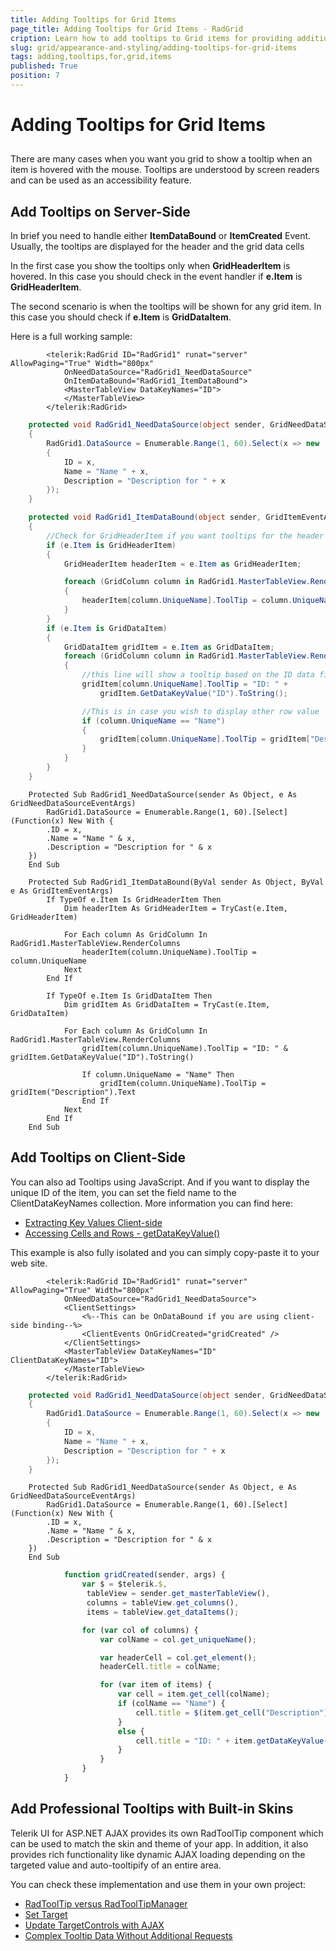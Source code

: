 ```yaml
---
title: Adding Tooltips for Grid Items
page_title: Adding Tooltips for Grid Items - RadGrid
cription: Learn how to add tooltips to Grid items for providing additional information to users interactively.
slug: grid/appearance-and-styling/adding-tooltips-for-grid-items
tags: adding,tooltips,for,grid,items
published: True
position: 7
---
```


# Adding Tooltips for Grid Items



## 

There are many cases when you want you grid to show a tooltip when an item is hovered with the mouse. Tooltips are understood by screen readers and can be used as an accessibility feature.

## Add Tooltips on Server-Side

In brief you need to handle either **ItemDataBound** or **ItemCreated** Event. Usually, the tooltips are displayed for the header and the grid data cells

In the first case you show the tooltips only when **GridHeaderItem** is hovered. In this case you should check in the event handler if **e.Item** is **GridHeaderItem**.

The second scenario is when the tooltips will be shown for any grid item. In this case you should check if **e.Item** is **GridDataItem**.

Here is a full working sample:

````ASP.NET
        <telerik:RadGrid ID="RadGrid1" runat="server" AllowPaging="True" Width="800px"
            OnNeedDataSource="RadGrid1_NeedDataSource"
            OnItemDataBound="RadGrid1_ItemDataBound">
            <MasterTableView DataKeyNames="ID">
            </MasterTableView>
        </telerik:RadGrid>
````
````C#
    protected void RadGrid1_NeedDataSource(object sender, GridNeedDataSourceEventArgs e)
    {
        RadGrid1.DataSource = Enumerable.Range(1, 60).Select(x => new
        {
            ID = x,
            Name = "Name " + x,
            Description = "Description for " + x
        });
    }

    protected void RadGrid1_ItemDataBound(object sender, GridItemEventArgs e)
    {
        //Check for GridHeaderItem if you want tooltips for the header cells
        if (e.Item is GridHeaderItem)
        {
            GridHeaderItem headerItem = e.Item as GridHeaderItem;

            foreach (GridColumn column in RadGrid1.MasterTableView.RenderColumns)
            {
                headerItem[column.UniqueName].ToolTip = column.UniqueName;
            }
        }
        if (e.Item is GridDataItem)
        {
            GridDataItem gridItem = e.Item as GridDataItem;
            foreach (GridColumn column in RadGrid1.MasterTableView.RenderColumns)
            {
                //this line will show a tooltip based on the ID data field
                gridItem[column.UniqueName].ToolTip = "ID: " +
                    gridItem.GetDataKeyValue("ID").ToString();

                //This is in case you wish to display other row value
                if (column.UniqueName == "Name")
                {
                    gridItem[column.UniqueName].ToolTip = gridItem["Description"].Text;
                }
            }
        }
    }
````
````VB
    Protected Sub RadGrid1_NeedDataSource(sender As Object, e As GridNeedDataSourceEventArgs)
        RadGrid1.DataSource = Enumerable.Range(1, 60).[Select](Function(x) New With {
        .ID = x,
        .Name = "Name " & x,
        .Description = "Description for " & x
    })
    End Sub

    Protected Sub RadGrid1_ItemDataBound(ByVal sender As Object, ByVal e As GridItemEventArgs)
        If TypeOf e.Item Is GridHeaderItem Then
            Dim headerItem As GridHeaderItem = TryCast(e.Item, GridHeaderItem)

            For Each column As GridColumn In RadGrid1.MasterTableView.RenderColumns
                headerItem(column.UniqueName).ToolTip = column.UniqueName
            Next
        End If

        If TypeOf e.Item Is GridDataItem Then
            Dim gridItem As GridDataItem = TryCast(e.Item, GridDataItem)

            For Each column As GridColumn In RadGrid1.MasterTableView.RenderColumns
                gridItem(column.UniqueName).ToolTip = "ID: " & gridItem.GetDataKeyValue("ID").ToString()

                If column.UniqueName = "Name" Then
                    gridItem(column.UniqueName).ToolTip = gridItem("Description").Text
                End If
            Next
        End If
    End Sub
````

## Add Tooltips on Client-Side

You can also ad Tooltips using JavaScript. And if you want to display the unique ID of the item, you can set the field name to the ClientDataKeyNames collection. More information you can find here:  
* [Extracting Key Values Client-side](https://docs.telerik.com/devtools/aspnet-ajax/controls/grid/how-to/Selecting/extracting-key-values-client-side)
* [Accessing Cells and Rows - getDataKeyValue()](https://docs.telerik.com/devtools/aspnet-ajax/controls/grid/rows/accessing-cells-and-rows#getdatakeyvalue)

This example is also fully isolated and you can simply copy-paste it to your web site.

````ASP.NET
        <telerik:RadGrid ID="RadGrid1" runat="server" AllowPaging="True" Width="800px"
            OnNeedDataSource="RadGrid1_NeedDataSource">
            <ClientSettings>
                <%--This can be OnDataBound if you are using client-side binding--%>
                <ClientEvents OnGridCreated="gridCreated" />
            </ClientSettings>
            <MasterTableView DataKeyNames="ID" ClientDataKeyNames="ID">
            </MasterTableView>
        </telerik:RadGrid>
````
````C#
    protected void RadGrid1_NeedDataSource(object sender, GridNeedDataSourceEventArgs e)
    {
        RadGrid1.DataSource = Enumerable.Range(1, 60).Select(x => new
        {
            ID = x,
            Name = "Name " + x,
            Description = "Description for " + x
        });
    }
````
````VB
    Protected Sub RadGrid1_NeedDataSource(sender As Object, e As GridNeedDataSourceEventArgs)
        RadGrid1.DataSource = Enumerable.Range(1, 60).[Select](Function(x) New With {
        .ID = x,
        .Name = "Name " & x,
        .Description = "Description for " & x
    })
    End Sub
````
````JavaScript  
            function gridCreated(sender, args) {
                var $ = $telerik.$,
                 tableView = sender.get_masterTableView(),
                 columns = tableView.get_columns(),
                 items = tableView.get_dataItems();

                for (var col of columns) {
                    var colName = col.get_uniqueName();

                    var headerCell = col.get_element();
                    headerCell.title = colName;

                    for (var item of items) {
                        var cell = item.get_cell(colName);
                        if (colName == "Name") {
                            cell.title = $(item.get_cell("Description")).text().trim();
                        }
                        else {
                            cell.title = "ID: " + item.getDataKeyValue("ID");
                        }
                    }
                }
            }
````


## Add Professional Tooltips with Built-in Skins

Telerik UI for ASP.NET AJAX provides its own RadToolTip component which can be used to match the skin and theme of your app. In addition, it also provides rich functionality like dynamic AJAX loading depending on the targeted value and auto-tooltipify of an entire area. 

You can check these implementation and use them in your own project:  
* [RadToolTip versus RadToolTipManager](https://demos.telerik.com/aspnet-ajax/tooltip/examples/tooltipversustooltipmanager/defaultcs.aspx)
* [Set Target](https://demos.telerik.com/aspnet-ajax/tooltip/examples/bindtotarget/defaultcs.aspx)
* [Update TargetControls with AJAX](https://demos.telerik.com/aspnet-ajax/tooltip/examples/targetcontrolsandajax/defaultcs.aspx?product=tooltip)
* [Complex Tooltip Data Without Additional Requests](https://demos.telerik.com/aspnet-ajax/tooltip/examples/databasetooltipswithoutlod/defaultcs.aspx)

